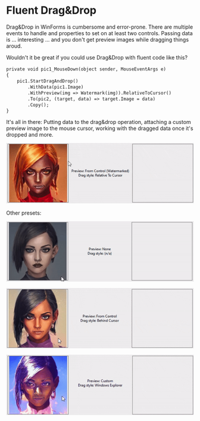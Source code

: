 # Fluent Drag&Drop

Drag&Drop in WinForms is cumbersome and error-prone. There are multiple events to handle and properties to set on at least two controls. Passing data is ... interesting ... and you don't get preview images while dragging things aroud.

Wouldn't it be great if you could use Drag&Drop with fluent code like this?

```
private void pic1_MouseDown(object sender, MouseEventArgs e)
{
    pic1.StartDragAndDrop()
        .WithData(pic1.Image)
        .WithPreview(img => Watermark(img)).RelativeToCursor()
        .To(pic2, (target, data) => target.Image = data)
        .Copy();
}
```
It's all in there: Putting data to the drag&drop operation, attaching a custom preview image to the mouse cursor, working with the dragged data once it's dropped and more.

![Screenshot](doc/4.gif)

Other presets:

![Screenshot](doc/1.gif)

![Screenshot](doc/2.gif)

![Screenshot](doc/3.gif)
